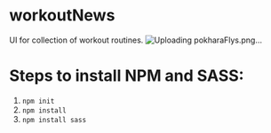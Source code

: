 # workoutNews
UI for collection of workout routines.
![Uploading pokharaFlys.png…]()

# Steps to install NPM and SASS:
1. ```npm init```
2. ```npm install```
3. ```npm install sass```
